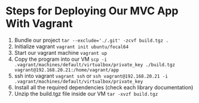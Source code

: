 # Steps for Deploying Our MVC App With Vagrant

1. Bundle our project `tar --exclude='./.git' -zcvf build.tgz .`
2. Initialize vagrant `vagrant init ubuntu/focal64`
3. Start our vagrant machine `vagrant up`
4. Copy the program into our VM `scp -i .vagrant/machines/default/virtualbox/private_key ./build.tgz vagrant@192.168.20.21:/home/vagrant/app`
5. ssh into vagrant `vagrant ssh` or `ssh vagrant@192.168.20.21 -i .vagrant/machines/default/virtualbox/private_key`
6. Install all the required dependencies (check each library documentation)
7. Unzip the build.tgz file inside our VM `tar -xvzf build.tgz`